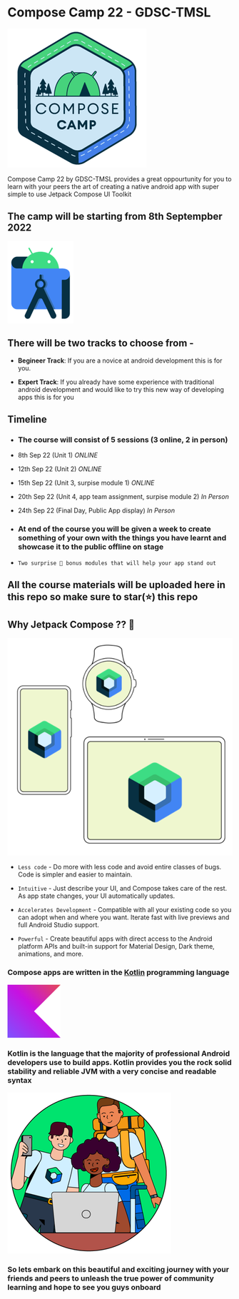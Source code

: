 # Compose Camp 22 - GDSC-TMSL

![Compose Camp Logo](./readme_utils/ComposeCampLogo.png)

Compose Camp 22 by GDSC-TMSL provides a great oppourtunity for you to learn with your peers the art of creating a native android app with super simple to use Jetpack Compose UI Toolkit

## The camp will be starting from **8th Septempber 2022**

![Android Studio Logo](./readme_utils/AndroidStudio.png)

## There will be two tracks to choose from -

- **Begineer Track**: If you are a novice at android development this is for you.

- **Expert Track**: If you already have some experience with traditional android development and would like to try this new way of developing apps this is for you

## Timeline

- ### The course will consist of **5 sessions (3 online, 2 in person)**

- 8th Sep 22 (Unit 1) _ONLINE_

- 12th Sep 22 (Unit 2) _ONLINE_

- 15th Sep 22 (Unit 3, surpise module 1) _ONLINE_

- 20th Sep 22 (Unit 4, app team assignment, surpise module 2) _In Person_

- 24th Sep 22 (Final Day, Public App display) _In Person_

- ### At end of the course you will be given a week to create something of your own with the things you have learnt and showcase it to the public offline on stage

- `Two surprise 🤩 bonus modules that will help your app stand out`

## All the course materials will be uploaded here in this repo so make sure to star(⭐) this repo

## Why Jetpack Compose ?? 🤔

![Jetpack Compose Logo](./readme_utils/ComposeLogo.png)

- `Less code` - Do more with less code and avoid entire classes of bugs. Code is simpler and easier to maintain.

- `Intuitive` - Just describe your UI, and Compose takes care of the rest. As app state changes, your UI automatically updates.

- `Accelerates Development` - Compatible with all your existing code so you can adopt when and where you want. Iterate fast with live previews and full Android Studio support.

- `Powerful` - Create beautiful apps with direct access to the Android platform APIs and built-in support for Material Design, Dark theme, animations, and more.

### Compose apps are written in the [Kotlin](https://developer.android.com/kotlin) programming language

![Kotlin Logo](./readme_utils/Kotlin.png)

### Kotlin is the language that the majority of professional Android developers use to build apps. Kotlin provides you the rock solid stability and reliable JVM with a very concise and readable syntax

![Community Learning](./readme_utils/CommunityLearning.png)

### So lets embark on this beautiful and exciting journey with your friends and peers to unleash the true power of community learning and hope to see you guys onboard
